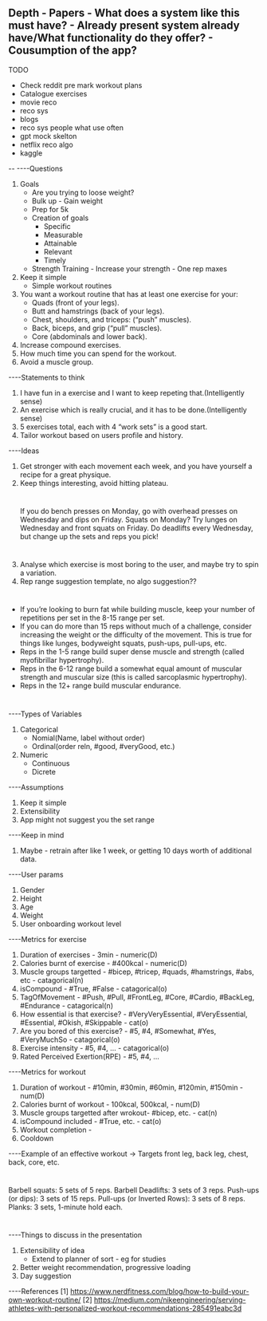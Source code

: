 Depth
	- Papers
	- What does a system like this must have?
	- Already present system already have/What functionality do they offer?
	- Cousumption of the app?
--------------------------------
TODO
- Check reddit pre mark workout plans
- Catalogue exercises
- movie reco
- reco sys
- blogs
- reco sys people what use often
- gpt mock skelton
- netflix reco algo
- kaggle 

--
----Questions
1. Goals
	- Are you trying to loose weight?
	- Bulk up - Gain weight
	- Prep for 5k
	- Creation of goals
		- Specific
		- Measurable
		- Attainable
		- Relevant
		- Timely
	- Strength Training - Increase your strength - One rep maxes
2. Keep it simple
	- Simple workout routines
3. You want a workout routine that has at least one exercise for your:
	- Quads (front of your legs).
	- Butt and hamstrings (back of your legs).
	- Chest, shoulders, and triceps: (“push” muscles).
	- Back, biceps, and grip (“pull” muscles).
	- Core (abdominals and lower back).
4. Increase compound exercises.
5. How much time you can spend for the workout.
6. Avoid a muscle group.

----Statements to think
1. I have fun in a exercise and I want to keep repeting that.(Intelligently sense)
2. An exercise which is really crucial, and it has to be done.(Intelligently sense)
3. 5 exercises total, each with 4 “work sets” is a good start.
4. Tailor workout based on users profile and history.

----Ideas
1. Get stronger with each movement each week, and you have yourself a recipe for a great physique.
2. Keep things interesting, avoid hitting plateau.
	#
	If you do bench presses on Monday, go with overhead presses on Wednesday and dips on Friday.
	Squats on Monday? Try lunges on Wednesday and front squats on Friday.
	Do deadlifts every Wednesday, but change up the sets and reps you pick!
	#
3. Analyse which exercise is most boring to the user, and maybe try to spin a variation.
4. Rep range suggestion template, no algo suggestion??
#
- If you’re looking to burn fat while building muscle, keep your number of repetitions per set in the 8-15 range per set.
- If you can do more than 15 reps without much of a challenge, consider increasing the weight or the difficulty of the movement. This is true for things like lunges, bodyweight squats, push-ups, pull-ups, etc.
- Reps in the 1-5 range build super dense muscle and strength (called myofibrillar hypertrophy).
- Reps in the 6-12 range build a somewhat equal amount of muscular strength and muscular size (this is called sarcoplasmic hypertrophy).
- Reps in the 12+ range build muscular endurance.
#

----Types of Variables
1. Categorical
	- Nomial(Name, label without order)
	- Ordinal(order reln, #good, #veryGood, etc.)
2. Numeric
	- Continuous
	- Dicrete

----Assumptions
1. Keep it simple
2. Extensibility
3. App might not suggest you the set range

----Keep in mind
1. Maybe - retrain after like 1 week, or getting 10 days worth of additional data.

----User params
1. Gender
2. Height
3. Age
4. Weight
5. User onboarding workout level

----Metrics for exercise
1. Duration of exercises				- 3min															- numeric(D)
2. Calories burnt of exercise			- #400kcal														- numeric(D)
3. Muscle groups targetted				- #bicep, #tricep, #quads, #hamstrings, #abs, etc				- catagorical(n)
4. isCompound							- #True, #False													- catagorical(o)
5. TagOfMovement						- #Push, #Pull, #FrontLeg, #Core, #Cardio, #BackLeg, #Endurance	- catagorical(n)
6. How essential is that exercise?		- #VeryVeryEssential, #VeryEssential, #Essential, #Okish, #Skippable - cat(o)
7. Are you bored of this exercise?		- #5, #4, #Somewhat, #Yes, #VeryMuchSo					- catagorical(o) 
8. Exercise intensity					- #5, #4, ...											- catagorical(o)
9. Rated Perceived Exertion(RPE)		- #5, #4, ...

----Metrics for workout
1. Duration of workout					- #10min, #30min, #60min, #120min, #150min						- num(D)
2. Calories burnt of workout			- 100kcal, 500kcal, 											- num(D)
3. Muscle groups targetted after wrokout- #bicep, etc.													- cat(n)
4. isCompound included					- #True, etc.													- cat(o)
5. Workout completion					- 
6. Cooldown

----Example of an effective workout
-> Targets front leg, back leg, chest, back, core, etc.
#
Barbell squats: 5 sets of 5 reps.
Barbell Deadlifts: 3 sets of 3 reps.
Push-ups (or dips): 3 sets of 15 reps.
Pull-ups (or Inverted Rows): 3 sets of 8 reps.
Planks: 3 sets, 1-minute hold each.
#

----Things to discuss in the presentation
1. Extensibility of idea
	- Extend to planner of sort - eg for studies
2. Better weight recommendation, progressive loading
3. Day suggestion

----References
[1] https://www.nerdfitness.com/blog/how-to-build-your-own-workout-routine/
[2] https://medium.com/nikeengineering/serving-athletes-with-personalized-workout-recommendations-285491eabc3d